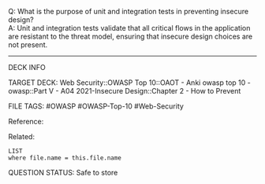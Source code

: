Q: What is the purpose of unit and integration tests in preventing insecure design?  
A: Unit and integration tests validate that all critical flows in the application are resistant to the threat model, ensuring that insecure design choices are not present.
<!--ID: 1697070654361-->

---

DECK INFO

TARGET DECK: Web Security::OWASP Top 10::OAOT - Anki owasp top 10 - owasp::Part V - A04 2021-Insecure Design::Chapter 2 - How to Prevent

FILE TAGS: #OWASP #OWASP-Top-10 #Web-Security

Reference:

Related:

```dataview
LIST
where file.name = this.file.name
```

QUESTION STATUS: Safe to store